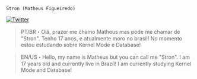 
`Stron (Matheus Figueiredo)`

[![Twitter](https://img.shields.io/twitter/url?label=Twitter&style=social&url=https%3A%2F%2Ftwitter.com%2Fblxcklxcas)](https://twitter.com/str0nn)

> PT/BR・Olá, prazer me chamo Matheus mas pode me chamar de "Stron".
> Tenho 17 anos, e atualmente moro no brasil!
No momento estou estudando sobre Kernel Mode e Database!



> EN/US・Hello, my name is Matheus but you can call me "Stron".
> I am 17 years old and currently live in Brazil!
I am currently studying Kernel Mode and Database!
